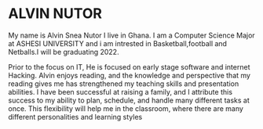 <h1>ALVIN NUTOR</h1>


<p>My name is Alvin Snea Nutor I live in Ghana. I am a Computer Science Major at ASHESI UNIVERSITY and i am intrested in Basketball,football and Netballs.I will be graduating 2022.</p>

<p>Prior to the focus on   IT, He is focused on early stage software and internet Hacking.
Alvin enjoys reading, and the knowledge and perspective that my reading gives me has strengthened my teaching skills and presentation abilities. I have been successful at raising a family, and I attribute this success to my ability to plan, schedule, and handle many different tasks at once. This flexibility will help me in the classroom, where there are many different personalities and learning styles</p>
